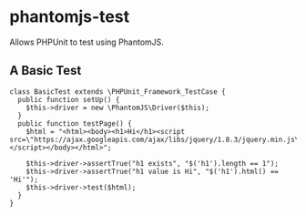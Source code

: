 phantomjs-test
==============

Allows PHPUnit to test using PhantomJS.

A Basic Test
------------
    class BasicTest extends \PHPUnit_Framework_TestCase {
      public function setUp() {
        $this->driver = new \PhantomJS\Driver($this);
      }
      public function testPage() {
        $html = "<html><body><h1>Hi</h1><script src=\"https://ajax.googleapis.com/ajax/libs/jquery/1.8.3/jquery.min.js\"></script></body></html>";

        $this->driver->assertTrue("h1 exists", "$('h1').length == 1");
        $this->driver->assertTrue("h1 value is Hi", "$('h1').html() == 'Hi'");
        $this->driver->test($html);
      }
    }
    
